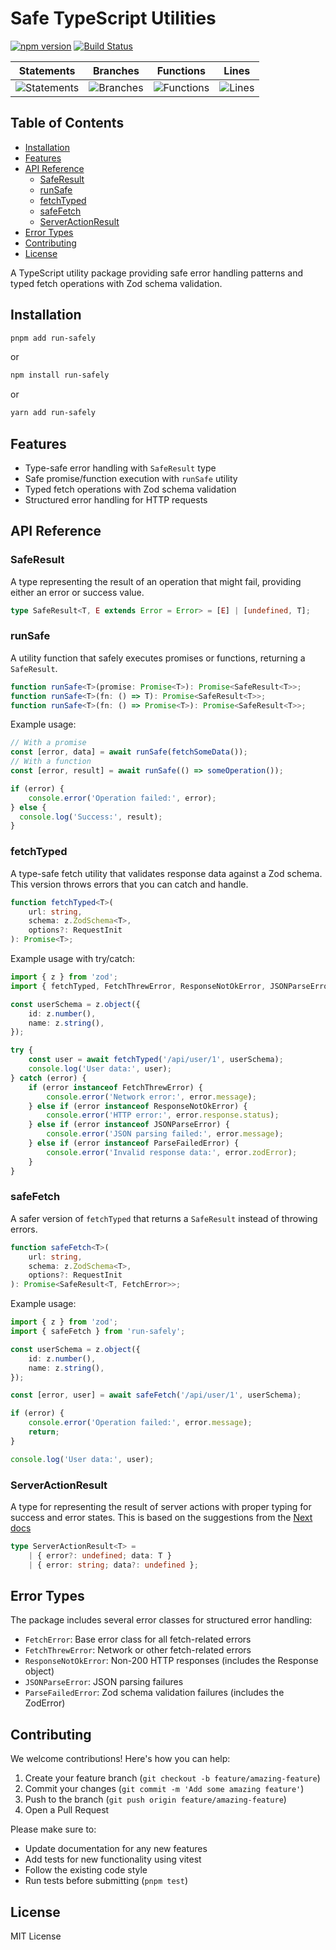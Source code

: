 # Safe TypeScript Utilities

[![npm version](https://badge.fury.io/js/run-safely.svg)](https://badge.fury.io/js/run-safely)
[![Build Status](https://github.com/evanwechsler/run-safely/actions/workflows/publish.yml/badge.svg)](https://github.com/evanwechsler/run-safely/actions)

| Statements                  | Branches                | Functions                 | Lines             |
| --------------------------- | ----------------------- | ------------------------- | ----------------- |
| ![Statements](https://img.shields.io/badge/statements-100%25-brightgreen.svg?style=flat&logo=vitest) | ![Branches](https://img.shields.io/badge/branches-100%25-brightgreen.svg?style=flat&logo=vitest) | ![Functions](https://img.shields.io/badge/functions-100%25-brightgreen.svg?style=flat&logo=vitest) | ![Lines](https://img.shields.io/badge/lines-100%25-brightgreen.svg?style=flat&logo=vitest) |

## Table of Contents

- [Installation](#installation)
- [Features](#features)
- [API Reference](#api-reference)
  - [SafeResult](#saferesult)
  - [runSafe](#runsafe)
  - [fetchTyped](#fetchtyped)
  - [safeFetch](#safefetch)
  - [ServerActionResult](#serveractionresult)
- [Error Types](#error-types)
- [Contributing](#contributing)
- [License](#license)

A TypeScript utility package providing safe error handling patterns and typed fetch operations with Zod schema validation.

## Installation

```bash
pnpm add run-safely
```
or
```bash
npm install run-safely
```
or
```bash
yarn add run-safely
```


## Features

- Type-safe error handling with `SafeResult` type
- Safe promise/function execution with `runSafe` utility
- Typed fetch operations with Zod schema validation
- Structured error handling for HTTP requests

## API Reference

### SafeResult

A type representing the result of an operation that might fail, providing either an error or success value.

```typescript
type SafeResult<T, E extends Error = Error> = [E] | [undefined, T];
```


### runSafe

A utility function that safely executes promises or functions, returning a `SafeResult`.

```typescript
function runSafe<T>(promise: Promise<T>): Promise<SafeResult<T>>;
function runSafe<T>(fn: () => T): Promise<SafeResult<T>>;
function runSafe<T>(fn: () => Promise<T>): Promise<SafeResult<T>>;
```

Example usage:

```typescript
// With a promise
const [error, data] = await runSafe(fetchSomeData());
// With a function
const [error, result] = await runSafe(() => someOperation());

if (error) {
	console.error('Operation failed:', error);
} else {
  console.log('Success:', result);
}
```

### fetchTyped

A type-safe fetch utility that validates response data against a Zod schema. This version throws errors that you can catch and handle.

```typescript
function fetchTyped<T>(
	url: string,
	schema: z.ZodSchema<T>,
	options?: RequestInit
): Promise<T>;
```

Example usage with try/catch:

```typescript
import { z } from 'zod';
import { fetchTyped, FetchThrewError, ResponseNotOkError, JSONParseError, ParseFailedError } from 'run-safely';

const userSchema = z.object({
	id: z.number(),
	name: z.string(),
});

try {
	const user = await fetchTyped('/api/user/1', userSchema);
	console.log('User data:', user);
} catch (error) {
	if (error instanceof FetchThrewError) {
		console.error('Network error:', error.message);
	} else if (error instanceof ResponseNotOkError) {
		console.error('HTTP error:', error.response.status);
	} else if (error instanceof JSONParseError) {
		console.error('JSON parsing failed:', error.message);
	} else if (error instanceof ParseFailedError) {
		console.error('Invalid response data:', error.zodError);
	}
}
```

### safeFetch

A safer version of `fetchTyped` that returns a `SafeResult` instead of throwing errors.

```typescript
function safeFetch<T>(
	url: string,
	schema: z.ZodSchema<T>,
	options?: RequestInit
): Promise<SafeResult<T, FetchError>>;
```

Example usage:

```typescript
import { z } from 'zod';
import { safeFetch } from 'run-safely';

const userSchema = z.object({
	id: z.number(),
	name: z.string(),
});

const [error, user] = await safeFetch('/api/user/1', userSchema);

if (error) {
	console.error('Operation failed:', error.message);
	return;
}

console.log('User data:', user);
```

### ServerActionResult

A type for representing the result of server actions with proper typing for success and error states.
This is based on the suggestions from the [Next docs]([text](https://nextjs.org/docs/app/building-your-application/routing/error-handling#handling-expected-errors-from-server-actions))

```typescript
type ServerActionResult<T> =
	| { error?: undefined; data: T }
	| { error: string; data?: undefined };
```


## Error Types

The package includes several error classes for structured error handling:

- `FetchError`: Base error class for all fetch-related errors
- `FetchThrewError`: Network or other fetch-related errors
- `ResponseNotOkError`: Non-200 HTTP responses (includes the Response object)
- `JSONParseError`: JSON parsing failures
- `ParseFailedError`: Zod schema validation failures (includes the ZodError)

## Contributing

We welcome contributions! Here's how you can help:

1. Create your feature branch (`git checkout -b feature/amazing-feature`)
2. Commit your changes (`git commit -m 'Add some amazing feature'`)
3. Push to the branch (`git push origin feature/amazing-feature`)
4. Open a Pull Request

Please make sure to:
- Update documentation for any new features
- Add tests for new functionality using vitest
- Follow the existing code style
- Run tests before submitting (`pnpm test`)

## License

MIT License